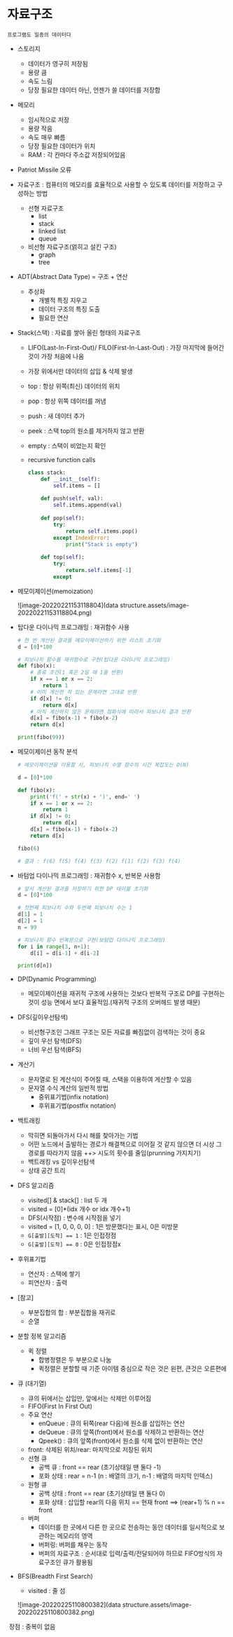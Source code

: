 # 자료구조



`프로그램도 일종의 데이터다`



* 스토리지
  * 데이터가 영구히 저장됨
  * 용량 큼
  * 속도 느림
  * 당장 필요한 데이터 아닌, 언젠가 쓸 데이터를 저장함
  
* 메모리
  * 임시적으로 저장
  * 용량 작음
  * 속도 매우 빠름
  * 당장 필요한 데이터가 위치
  * RAM : 각 칸마다 주소값 저장되어있음

* Patriot Missile 오류

* 자료구조 : 컴퓨터의 메모리를 효율적으로 사용할 수 있도록 데이터를 저장하고 구성하는 방법

  * 선형 자료구조
    * list
    * stack
    * linked list
    * queue
  * 비선형 자료구조(얽히고 설킨 구조)
    * graph
    * tree

* ADT(Abstract Data Type) = 구조 + 연산

  * 추상화
    * 개별적 특징 지우고
    * 데이터 구조의 특징 도출
    * 필요한 연산

* Stack(스택) : 자료를 쌓아 올린 형태의 자료구조

  * LIFO(Last-In-First-Out)/ FILO(First-In-Last-Out) : 가장 마지막에 들어간 것이 가장 처음에 나옴

  * 가장 위에서만 데이터의 삽입 & 삭제 발생

  * top : 항상 위쪽(최신) 데이터의 위치

  * pop : 항상 위쪽 데이터를 꺼냄

  * push : 새 데이터 추가

  * peek : 스택 top의 원소를 제거하지 않고 반환

  * empty : 스택이 비었는지 확인

  * recursive function calls

    ```python
    class stack:
        def __init__(self):
            self.items = []
            
        def push(self, val):
            self.items.append(val)
            
        def pop(self):
            try:
                return self.items.pop()
            except IndexError:
                print("Stack is empty")
                
        def top(self):
            try:
                return.self.items[-1]
            except 
    ```

    

* 메모이제이션(memoization)

  ![image-20220221153118804](data structure.assets/image-20220221153118804.png)



* 탑다운 다이나믹 프로그래밍 : 재귀함수 사용

  ```python
  # 한 번 계산된 결과를 메모이제이션하기 위한 리스트 초기화
  d = [0]*100
  
  # 피보나치 함수를 재귀함수로 구현(탑다운 다이나믹 프로그래밍)
  def fibo(x):
      # 종료 조건(1 혹은 2일 때 1을 반환)
      if x == 1 or x == 2:
          return 1
      # 이미 계산한 적 있는 문제라면 그대로 반환
      if d[x] != 0:
          return d[x]
      # 아직 계산하지 않은 문제라면 점화식에 따라서 피보나치 결과 반환
      d[x] = fibo(x-1) + fibo(x-2)
      return d[x]
  
  print(fibo(99))
  ```

  

* 메모이제이션 동작 분석

  ```python
  # 메모이제이션을 이용할 시, 피보나치 수열 함수의 시간 복잡도는 O(N)
  
  d = [0]*100
  
  def fibo(x):
      print('f(' + str(x) + ')', end=' ')
      if x == 1 or x == 2:
          return 1
      if d[x] != 0:
          return d[x]
      d[x] = fibo(x-1) + fibo(x-2)
      return d[x]
  
  fibo(6)
  
  # 결과 : f(6) f(5) f(4) f(3) f(2) f(1) f(2) f(3) f(4)
  
  ```

  

* 바텀업 다이나믹 프로그래밍 : 재귀함수 x, 반복문 사용함

  ```python
  # 앞서 계산된 결과를 저장하기 위한 DP 테이블 초기화
  d = [0]*100
  
  # 첫번째 피보나치 수와 두번째 피보나치 수는 1
  d[1] = 1
  d[2] = 1
  n = 99
  
  # 피보나치 함수 반복문으로 구현(보텀업 다이나믹 프로그래밍)
  for i in range(3, n+1):
      d[i] = d[i-1] + d[i-2]
  
  print(d[n])
  ```

  

* DP(Dynamic Programming)
  * 메모이제이션을 재귀적 구조에 사용하는 것보다 반복적 구조로 DP를 구현하는 것이 성능 면에서 보다 효율적임.(재귀적 구조의 오버헤드 발생 때문)

* DFS(깊이우선탐색)
  * 비선형구조인 그래프 구조는 모든 자료를 빠짐없이 검색하는 것이 중요
  * 깊이 우선 탐색(DFS)
  * 너비 우선 탐색(BFS)

* 계산기

  * 문자열로 된 계산식이 주어질 때, 스택을 이용하여 게산할 수 있음
  * 문자열 수식 계산의 일반적 방법
    * 중위표기법(infix notation)
    * 후위표기법(postfix notation)

* 백트래킹

  * 막히면 되돌아가서 다시 해를 찾아가는 기법
  * 어떤 노드에서 출발하는 경로가 해결책으로 이어질 것 같지 않으면 더 시상 그 경로를 따라가지 않음 ++> 시도의 횟수를 줄임(prunning 가지치기)
  * 백트래킹 vs 깊이우선탐색
  * 상태 공간 트리

* DFS 알고리즘

  * visited[] & stack[] : list 두 개
  * visited = [0]*(idx 개수 or idx 개수+1)
  * DFS(시작점) : 변수에 시작점을 넣기
  * visited = [1, 0, 0, 0, 0]  : 1은 방문했다는 표시, 0은 미방문
  * `G[출발][도착] == 1` : 1은 인접정점
  *  `G[출발][도착] == 0` : 0은 인접정점x

* 후위표기법

  * 연산자 : 스택에 쌓기
  * 피연산자 : 출력

  

* [참고] 

  * 부분집합의 합 : 부분집합을 재귀로
  * 순열

* 분할 정복 알고리즘
  * 퀵 정렬
    * 합병정렬은 두 부분으로 나눔
    * 퀵정렬은 분할할 때 기준 아이템 중심으로 작은 것은 왼편, 큰것은 오른편에



* 큐 (대기열)
  * 큐의 뒤에서는 삽입만, 앞에서는 삭제만 이루어짐
  * FIFO(First In First Out) 
  * 주요 연산
    * enQueue : 큐의 뒤쪽(rear 다음)에 원소를 삽입하는 연산
    * deQueue : 큐의 앞쪽(front)에서 원소를 삭제하고 반환하는 연산
    * Qpeek() : 큐의 앞쪽(front)에서 원소를 삭제 없이 반환하는 연산
  * front: 삭제된 위치/rear: 마지막으로 저장된 위치
  * 선형 큐
    * 공백 큐 : front == rear (초기상태일 땐 둘다 -1)
    * 포화 상태 : rear = n-1 (n : 배열의 크기, n-1 : 배열의 마지막 인덱스)
  * 원형 큐
    * 공백 상태 : front == rear (초기상태일 땐 둘다 0)
    * 포화 상태 : 삽입할 rear의 다음 위치 == 현재 front ==> (rear+1) % n == front
  * 버퍼
    * 데이터를 한 곳에서 다른 한 곳으로 전송하는 동안 데이터를 일시적으로 보관하는 메모리의 영역
    * 버퍼링: 버퍼를 채우는 동작
    * 버퍼의 자료구조 : 순서대로 입력/출력/전달되어야 하므로 FIFO방식의 자료구조인 큐가 활용됨
  
* BFS(Breadth First Search)

  * visited : 줄 섬

  ![image-20220225110800382](data structure.assets/image-20220225110800382.png)

​			장점 : 중복이 없음
